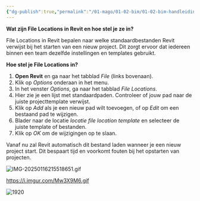 ```yaml
---
{"dg-publish":true,"permalink":"/01-mago/01-02-bim/01-02-bim-handleiding-revit-file-locations/","tags":["howtobim"]}
---
```


**Wat zijn File Locations in Revit en hoe stel je ze in?**

File Locations in Revit bepalen naar welke standaardbestanden Revit verwijst bij het starten van een nieuw project. Dit zorgt ervoor dat iedereen binnen een team dezelfde instellingen en templates gebruikt.

**Hoe stel je File Locations in?**

1. **Open Revit** en ga naar het tabblad *File* (links bovenaan).  
2. Klik op *Options* onderaan in het menu.  
3. In het venster *Options*, ga naar het tabblad *File Locations*.  
4. Hier zie je een lijst met standaardpaden. Controleer of jouw pad naar de juiste projecttemplate verwijst.  
5. Klik op *Add* als je een nieuw pad wilt toevoegen, of op *Edit* om een bestaand pad te wijzigen.  
6. Blader naar de locatie *locatie file location template* en selecteer de juiste template of bestanden.  
7. Klik op *OK* om de wijzigingen op te slaan.

Vanaf nu zal Revit automatisch dit bestand laden wanneer je een nieuw project start. Dit bespaart tijd en voorkomt fouten bij het opstarten van projecten.

![IMG-20250116215518651.gif](/img/user/01.Mago/01.02%20BIM/01.02.BIM%20Handleiding%20Revit%20File%20locations/IMG-20250116215518651.gif)

https://i.imgur.com/Mw3X9M6.gif

![1920](https://i.imgur.com/Mw3X9M6.gif)
